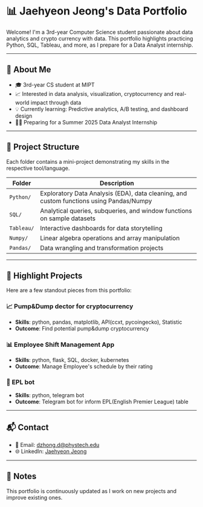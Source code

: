 # 📊 Jaehyeon Jeong's Data Portfolio

Welcome! I'm a 3rd-year Computer Science student passionate about data analytics and crypto currency with data. This portfolio highlights practicing Python, SQL, Tableau, and more, as I prepare for a Data Analyst internship.

---

## 🧠 About Me

- 🎓 3rd-year CS student at MIPT
- 📈 Interested in data analysis, visualization, cryptocurrency and real-world impact through data
- 💡 Currently learning: Predictive analytics, A/B testing, and dashboard design
- 🧑‍💻 Preparing for a Summer 2025 Data Analyst Internship

---

## 📁 Project Structure

Each folder contains a mini-project demonstrating my skills in the respective tool/language.

| Folder     | Description |
|------------|-------------|
| `Python/`  | Exploratory Data Analysis (EDA), data cleaning, and custom functions using Pandas/Numpy |
| `SQL/`     | Analytical queries, subqueries, and window functions on sample datasets |
| `Tableau/` | Interactive dashboards for data storytelling |
| `Numpy/`   | Linear algebra operations and array manipulation |
| `Pandas/`  | Data wrangling and transformation projects |

---

## 🧪 Highlight Projects

Here are a few standout pieces from this portfolio:

### 📈 Pump&Dump dector for cryptocurrency
- **Skills**: python, pandas, matplotlib, API(ccxt, pycoingecko), Statistic
- **Outcome**: Find potential pump&dump cryptocurrency

### 📊 Employee Shift Management App
- **Skills**: python, flask, SQL, docker, kubernetes
- **Outcome**: Manage Employee's schedule by their rating

### 📄 EPL bot
- **Skills**: python, telegram bot
- **Outcome**: Telegram bot for inform EPL(English Premier League) table

---

## 📬 Contact

- 📧 Email: dzhong.d@phystech.edu
- 🌐 LinkedIn: [Jaehyeon Jeong](https://www.linkedin.com/in/jaehyeon-jeong-09a81a193)

---

## 📌 Notes

This portfolio is continuously updated as I work on new projects and improve existing ones.
